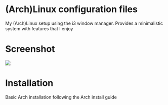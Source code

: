 # (Arch)Linux configuration files
My (Arch)Linux setup using the i3 window manager. Provides a minimalistic system with features that I enjoy

# Screenshot
<img src=".static/i3-screenshot.png" />

# Installation
Basic Arch installation following the Arch install guide
